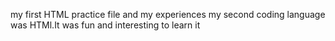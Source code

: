 my first HTML practice file and my experiences
my second coding language was HTMl.It was  fun and interesting to learn it
